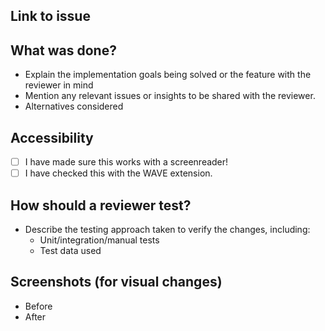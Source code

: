 ## Link to issue

## What was done?

- Explain the implementation goals being solved or the feature with the reviewer in mind
- Mention any relevant issues or insights to be shared with the reviewer.
- Alternatives considered

## Accessibility

- [ ] I have made sure this works with a screenreader!
- [ ] I have checked this with the WAVE extension.

## How should a reviewer test?

- Describe the testing approach taken to verify the changes, including:
  - Unit/integration/manual tests
  - Test data used

## Screenshots (for visual changes)

- Before
- After
